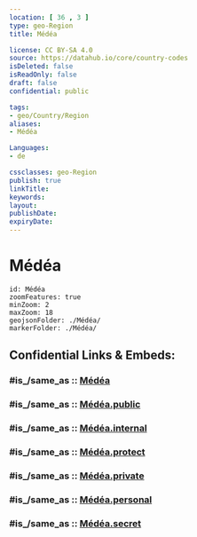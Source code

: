 ```yaml
---
location: [ 36 , 3 ] 
type: geo-Region
title: Médéa

license: CC BY-SA 4.0
source: https://datahub.io/core/country-codes
isDeleted: false
isReadOnly: false
draft: false
confidential: public

tags:
- geo/Country/Region
aliases:
- Médéa

Languages:
- de

cssclasses: geo-Region
publish: true
linkTitle: 
keywords: 
layout: 
publishDate: 
expiryDate: 
---
```


# Médéa

```leaflet
id: Médéa
zoomFeatures: true 
minZoom: 2 
maxZoom: 18
geojsonFolder: ./Médéa/
markerFolder: ./Médéa/
```


## Confidential Links & Embeds: 

### #is_/same_as :: [Médéa](/_Standards/Earth/Continent/Africa/Africa~North/Algeria/provinces~Algeria/Médéa.md) 

### #is_/same_as :: [Médéa.public](/_public/Earth/Continent/Africa/Africa~North/Algeria/provinces~Algeria/Médéa.public.md) 

### #is_/same_as :: [Médéa.internal](/_internal/Earth/Continent/Africa/Africa~North/Algeria/provinces~Algeria/Médéa.internal.md) 

### #is_/same_as :: [Médéa.protect](/_protect/Earth/Continent/Africa/Africa~North/Algeria/provinces~Algeria/Médéa.protect.md) 

### #is_/same_as :: [Médéa.private](/_private/Earth/Continent/Africa/Africa~North/Algeria/provinces~Algeria/Médéa.private.md) 

### #is_/same_as :: [Médéa.personal](/_personal/Earth/Continent/Africa/Africa~North/Algeria/provinces~Algeria/Médéa.personal.md) 

### #is_/same_as :: [Médéa.secret](/_secret/Earth/Continent/Africa/Africa~North/Algeria/provinces~Algeria/Médéa.secret.md)

